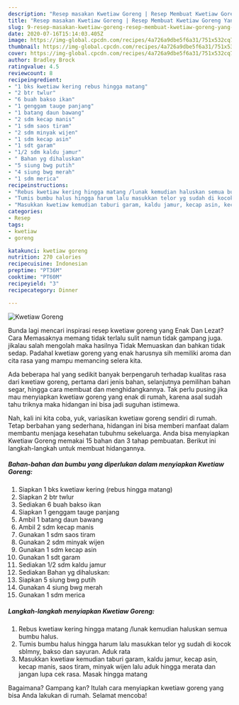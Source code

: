 ```yaml
---
description: "Resep masakan Kwetiaw Goreng | Resep Membuat Kwetiaw Goreng Yang Enak Banget"
title: "Resep masakan Kwetiaw Goreng | Resep Membuat Kwetiaw Goreng Yang Enak Banget"
slug: 9-resep-masakan-kwetiaw-goreng-resep-membuat-kwetiaw-goreng-yang-enak-banget
date: 2020-07-16T15:14:03.405Z
image: https://img-global.cpcdn.com/recipes/4a726a9dbe5f6a31/751x532cq70/kwetiaw-goreng-foto-resep-utama.jpg
thumbnail: https://img-global.cpcdn.com/recipes/4a726a9dbe5f6a31/751x532cq70/kwetiaw-goreng-foto-resep-utama.jpg
cover: https://img-global.cpcdn.com/recipes/4a726a9dbe5f6a31/751x532cq70/kwetiaw-goreng-foto-resep-utama.jpg
author: Bradley Brock
ratingvalue: 4.5
reviewcount: 8
recipeingredient:
- "1 bks kwetiaw kering rebus hingga matang"
- "2 btr twlur"
- "6 buah bakso ikan"
- "1 genggam tauge panjang"
- "1 batang daun bawang"
- "2 sdm kecap manis"
- "1 sdm saos tiram"
- "2 sdm minyak wijen"
- "1 sdm kecap asin"
- "1 sdt garam"
- "1/2 sdm kaldu jamur"
- " Bahan yg dihaluskan"
- "5 siung bwg putih"
- "4 siung bwg merah"
- "1 sdm merica"
recipeinstructions:
- "Rebus kwetiaw kering hingga matang /lunak kemudian haluskan semua bumbu halus."
- "Tumis bumbu halus hingga harum lalu masukkan telor yg sudah di kocok sblmny, bakso dan sayuran. Aduk rata"
- "Masukkan kwetiaw kemudian taburi garam, kaldu jamur, kecap asin, kecap manis, saos tiram, minyak wijen lalu aduk hingga merata dan jangan lupa cek rasa. Masak hingga matang"
categories:
- Resep
tags:
- kwetiaw
- goreng

katakunci: kwetiaw goreng 
nutrition: 270 calories
recipecuisine: Indonesian
preptime: "PT36M"
cooktime: "PT60M"
recipeyield: "3"
recipecategory: Dinner

---
```



![Kwetiaw Goreng](https://img-global.cpcdn.com/recipes/4a726a9dbe5f6a31/751x532cq70/kwetiaw-goreng-foto-resep-utama.jpg)

Bunda lagi mencari inspirasi resep kwetiaw goreng yang Enak Dan Lezat? Cara Memasaknya memang tidak terlalu sulit namun tidak gampang juga. jikalau salah mengolah maka hasilnya Tidak Memuaskan dan bahkan tidak sedap. Padahal kwetiaw goreng yang enak harusnya sih memiliki aroma dan cita rasa yang mampu memancing selera kita.

Ada beberapa hal yang sedikit banyak berpengaruh terhadap kualitas rasa dari kwetiaw goreng, pertama dari jenis bahan, selanjutnya pemilihan bahan segar, hingga cara membuat dan menghidangkannya. Tak perlu pusing jika mau menyiapkan kwetiaw goreng yang enak di rumah, karena asal sudah tahu triknya maka hidangan ini bisa jadi suguhan istimewa.




Nah, kali ini kita coba, yuk, variasikan kwetiaw goreng sendiri di rumah. Tetap berbahan yang sederhana, hidangan ini bisa memberi manfaat dalam membantu menjaga kesehatan tubuhmu sekeluarga. Anda bisa menyiapkan Kwetiaw Goreng memakai 15 bahan dan 3 tahap pembuatan. Berikut ini langkah-langkah untuk membuat hidangannya.

<!--inarticleads1-->

##### Bahan-bahan dan bumbu yang diperlukan dalam menyiapkan Kwetiaw Goreng:

1. Siapkan 1 bks kwetiaw kering (rebus hingga matang)
1. Siapkan 2 btr twlur
1. Sediakan 6 buah bakso ikan
1. Siapkan 1 genggam tauge panjang
1. Ambil 1 batang daun bawang
1. Ambil 2 sdm kecap manis
1. Gunakan 1 sdm saos tiram
1. Gunakan 2 sdm minyak wijen
1. Gunakan 1 sdm kecap asin
1. Gunakan 1 sdt garam
1. Sediakan 1/2 sdm kaldu jamur
1. Sediakan  Bahan yg dihaluskan:
1. Siapkan 5 siung bwg putih
1. Gunakan 4 siung bwg merah
1. Gunakan 1 sdm merica




<!--inarticleads2-->

##### Langkah-langkah menyiapkan Kwetiaw Goreng:

1. Rebus kwetiaw kering hingga matang /lunak kemudian haluskan semua bumbu halus.
1. Tumis bumbu halus hingga harum lalu masukkan telor yg sudah di kocok sblmny, bakso dan sayuran. Aduk rata
1. Masukkan kwetiaw kemudian taburi garam, kaldu jamur, kecap asin, kecap manis, saos tiram, minyak wijen lalu aduk hingga merata dan jangan lupa cek rasa. Masak hingga matang




Bagaimana? Gampang kan? Itulah cara menyiapkan kwetiaw goreng yang bisa Anda lakukan di rumah. Selamat mencoba!
